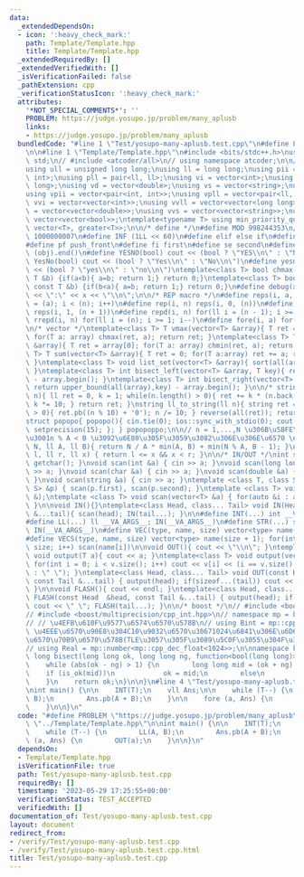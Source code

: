 ```yaml
---
data:
  _extendedDependsOn:
  - icon: ':heavy_check_mark:'
    path: Template/Template.hpp
    title: Template/Template.hpp
  _extendedRequiredBy: []
  _extendedVerifiedWith: []
  _isVerificationFailed: false
  _pathExtension: cpp
  _verificationStatusIcon: ':heavy_check_mark:'
  attributes:
    '*NOT_SPECIAL_COMMENTS*': ''
    PROBLEM: https://judge.yosupo.jp/problem/many_aplusb
    links:
    - https://judge.yosupo.jp/problem/many_aplusb
  bundledCode: "#line 1 \"Test/yosupo-many-aplusb.test.cpp\"\n#define PROBLEM \"https://judge.yosupo.jp/problem/many_aplusb\"\
    \n\n#line 1 \"Template/Template.hpp\"\n#include <bits/stdc++.h>\nusing namespace\
    \ std;\n// #include <atcoder/all>\n// using namespace atcoder;\n\n/* alias */\n\
    using ull = unsigned long long;\nusing ll = long long;\nusing pii = pair<int,\
    \ int>;\nusing pll = pair<ll, ll>;\nusing vi = vector<int>;\nusing vll = vector<long\
    \ long>;\nusing vd = vector<double>;\nusing vs = vector<string>;\nusing vb = vector<bool>;\n\
    using vpii = vector<pair<int, int>>;\nusing vpll = vector<pair<ll, ll>>;\nusing\
    \ vvi = vector<vector<int>>;\nusing vvll = vector<vector<long long>>;\nusing vvd\
    \ = vector<vector<double>>;\nusing vvs = vector<vector<string>>;\nusing vvb =\
    \ vector<vector<bool>>;\ntemplate<typename T> using min_priority_queue = priority_queue<T,\
    \ vector<T>, greater<T>>;\n\n/* define */\n#define MOD 998244353\n// #define MOD\
    \ 1000000007\n#define INF (1LL << 60)\n#define elif else if\n#define pb push_back\n\
    #define pf push_front\n#define fi first\n#define se second\n#define all(obj) (obj).begin(),\
    \ (obj).end()\n#define YESNO(bool) cout << (bool ? \"YES\\n\" : \"NO\\n\")\n#define\
    \ YesNo(bool) cout << (bool ? \"Yes\\n\" : \"No\\n\")\n#define yesno(bool) cout\
    \ << (bool ? \"yes\\n\" : \"no\\n\")\ntemplate<class T> bool chmax(T &a, const\
    \ T &b) {if(a<b){ a=b; return 1;} return 0;}\ntemplate<class T> bool chmin(T &a,\
    \ const T &b) {if(b<a){ a=b; return 1;} return 0;}\n#define debug(x) cerr << #x\
    \ << \":\" << x << \"\\n\";\n\n/* REP macro */\n#define reps(i, a, n) for(ll i\
    \ = (a); i < (n); i++)\n#define rep(i, n) reps(i, 0, (n))\n#define rrep(i, n)\
    \ reps(i, 1, (n + 1))\n#define repd(i, n) for(ll i = (n - 1); i >= 0; i--)\n#define\
    \ rrepd(i, n) for(ll i = (n); i >= 1; i--)\n#define fore(i, a) for(auto &i: a)\n\
    \n/* vector */\ntemplate<class T> T vmax(vector<T> &array){ T ret = array[0];\
    \ for(T a: array) chmax(ret, a); return ret; }\ntemplate<class T> T vmin(vector<T>\
    \ &array){ T ret = array[0]; for(T a: array) chmin(ret, a); return ret; }\ntemplate<class\
    \ T> T sum(vector<T> &array){ T ret = 0; for(T a:array) ret += a; return ret;\
    \ }\ntemplate<class T> void list_set(vector<T> &array){ sort(all(array)); array.erase(unique(all(array)),array.end());\
    \ }\ntemplate<class T> int bisect_left(vector<T> &array, T key){ return lower_bound(all(array),key)\
    \ - array.begin(); }\ntemplate<class T> int bisect_right(vector<T> &array, T key){\
    \ return upper_bound(all(array),key) - array.begin(); }\n\n/* string */\nll string_to_ll(string\
    \ n){ ll ret = 0, k = 1; while(n.length() > 0){ ret += k * (n.back() - '0'); n.pop_back();\
    \ k *= 10; } return ret; }\nstring ll_to_string(ll n){ string ret = \"\"; while(n\
    \ > 0){ ret.pb((n % 10) + '0'); n /= 10; } reverse(all(ret)); return ret; }\n\n\
    struct popopo{ popopo(){ cin.tie(0); ios::sync_with_stdio(0); cout << fixed <<\
    \ setprecision(15); }; } popopoppo;\n\n// n = 1,...,N \u306B\u5BFE\u3057\u3066\
    \u3001n % A < B \u3092\u6E80\u305F\u3059\u3082\u306E\u306E\u6570 \nll Count_of_n_mod_A_less_than_B(ll\
    \ N, ll A, ll B){ return N / A * min(A, B) + min(N % A, B - 1); }\n\nbool include(ll\
    \ l, ll r, ll x) { return l <= x && x < r; }\n\n/* IN/OUT */\nint scan() { return\
    \ getchar(); }\nvoid scan(int &a) { cin >> a; }\nvoid scan(long long &a) { cin\
    \ >> a; }\nvoid scan(char &a) { cin >> a; }\nvoid scan(double &a) { cin >> a;\
    \ }\nvoid scan(string &a) { cin >> a; }\ntemplate <class T, class S> void scan(pair<T,\
    \ S> &p) { scan(p.first), scan(p.second); }\ntemplate <class T> void scan(vector<T>\
    \ &);\ntemplate <class T> void scan(vector<T> &a) { for(auto &i : a) scan(i);\
    \ }\n\nvoid IN(){}\ntemplate<class Head, class... Tail> void IN(Head& head, Tail\
    \ &...tail){ scan(head); IN(tail...); }\n\n#define INT(...) int __VA_ARGS__; IN(__VA_ARGS__)\n\
    #define LL(...) ll __VA_ARGS__; IN(__VA_ARGS__)\n#define STR(...) string __VA_ARGS__;\
    \ IN(__VA_ARGS__)\n#define VEC(type, name, size) vector<type> name(size); IN(name)\n\
    #define VECS(type, name, size) vector<type> name(size + 1); for(int i = 1; i <=\
    \ size; i++) scan(name[i])\n\nvoid OUT(){ cout << \"\\n\"; }\ntemplate<class T>\
    \ void output(T a){ cout << a; }\ntemplate<class T> void output(vector<T> v){\
    \ for(int i = 0; i < v.size(); i++) cout << v[i] << (i == v.size() - 1 ? \"\"\
    \ : \" \"); }\ntemplate<class Head, class... Tail> void OUT(const Head &head,\
    \ const Tail &...tail) { output(head); if(sizeof...(tail)) cout << \" \"; OUT(tail...);\
    \ }\n\nvoid FLASH(){ cout << endl; }\ntemplate<class Head, class... Tail> void\
    \ FLASH(const Head  &head, const Tail &...tail) { output(head); if(sizeof...(tail))\
    \ cout << \" \"; FLASH(tail...); }\n\n/* boost */\n// #include <boost/multiprecision/cpp_dec_float.hpp>\n\
    // #include <boost/multiprecision/cpp_int.hpp>\n// namespace mp = boost::multiprecision;\n\
    // // \u4EFB\u610F\u9577\u6574\u6570\u578B\n// using Bint = mp::cpp_int;\n// //\
    \ \u4EEE\u6570\u90E8\u304C10\u9032\u6570\u30671024\u6841\u306E\u6D6E\u52D5\u5C0F\
    \u6570\u70B9\u6570\u578B(TLE\u3057\u305F\u3089\u5C0F\u3055\u304F\u3059\u308B)\n\
    // using Real = mp::number<mp::cpp_dec_float<1024>>;\n\nnamespace kyo {\n\nlong\
    \ long bisect(long long ok, long long ng, function<bool(long long)> is_ok) {\n\
    \    while (abs(ok - ng) > 1) {\n        long long mid = (ok + ng) / 2;\n    \
    \    if (is_ok(mid))\n            ok = mid;\n        else\n            ng = mid;\n\
    \    }\n    return ok;\n}\n\n}\n#line 4 \"Test/yosupo-many-aplusb.test.cpp\"\n\
    \nint main() {\n\n    INT(T);\n    vll Ans;\n\n    while (T--) {\n        LL(A,\
    \ B);\n        Ans.pb(A + B);\n    }\n\n    fore (a, Ans) {\n        OUT(a);\n\
    \    }\n\n}\n"
  code: "#define PROBLEM \"https://judge.yosupo.jp/problem/many_aplusb\"\n\n#include\
    \ \"../Template/Template.hpp\"\n\nint main() {\n\n    INT(T);\n    vll Ans;\n\n\
    \    while (T--) {\n        LL(A, B);\n        Ans.pb(A + B);\n    }\n\n    fore\
    \ (a, Ans) {\n        OUT(a);\n    }\n\n}\n"
  dependsOn:
  - Template/Template.hpp
  isVerificationFile: true
  path: Test/yosupo-many-aplusb.test.cpp
  requiredBy: []
  timestamp: '2023-05-29 17:25:55+00:00'
  verificationStatus: TEST_ACCEPTED
  verifiedWith: []
documentation_of: Test/yosupo-many-aplusb.test.cpp
layout: document
redirect_from:
- /verify/Test/yosupo-many-aplusb.test.cpp
- /verify/Test/yosupo-many-aplusb.test.cpp.html
title: Test/yosupo-many-aplusb.test.cpp
---
```

